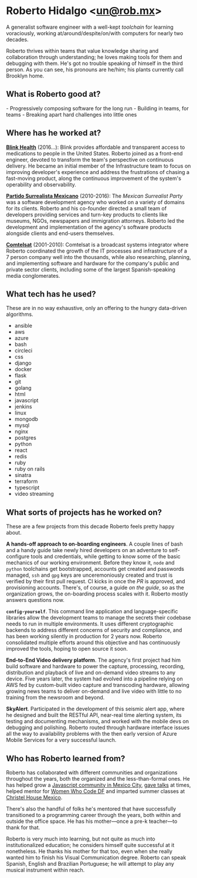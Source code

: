 # Roberto Hidalgo <[un@rob.mx](mailto:un@rob.mx)>

A generalist software engineer with a well-kept _toolchain_ for learning voraciously, working at/around/despite/on/with computers for nearly two decades.

Roberto thrives within teams that value knowledge sharing and collaboration through understanding; he loves making tools for them and debugging with them. He's got no trouble speaking of himself in the third person. As you can see, his pronouns are he/him; his plants currently call Brooklyn home.

## What is Roberto good at?

<div class="prompt">
- Progressively composing software for the long run
- Building in teams, for teams
- Breaking apart hard challenges into little ones
</div>

## Where has he worked at?

**[Blink Health](https://www.blinkhealth.com)** (2016...): Blink provides affordable and transparent access to medications to people in the United States. Roberto joined as a front-end engineer, devoted to transform the team's perspective on continuous delivery. He became an initial member of the Infrastructure team to focus on improving developer's experience and address the frustrations of chasing a fast-moving product, along the continuous improvement of the system's operability and observability.

**[Partido Surrealista Mexicano](https://surrealista.mx/)** (2010-2016): The _Mexican Surrealist Party_ was a software development agency who worked on a variety of domains for its clients. Roberto and his co-founder directed a small team of developers providing services and turn-key products to clients like museums, NGOs, newspapers and immigration attorneys. Roberto led the development and implementation of the agency's software products alongside clients and end-users themselves.

**[Comtelsat](http://www.comtelsat.com.mx/?lang=en)** (2001-2010): Comtelsat is a broadcast systems integrator where Roberto coordinated the growth of the IT processes and infrastructure of a 7 person company well into the thousands, while also researching, planning, and implementing software and hardware for the company's public and private sector clients, including some of the largest Spanish-speaking media conglomerates.

## What tech has he used?

These are in no way exhaustive, only an offering to the hungry data-driven algorithms.

<div class="keywords">

- ansible
- aws
- azure
- bash
- circleci
- css
- django
- docker
- flask
- git
- golang
- html
- javascript
- jenkins
- linux
- mongodb
- mysql
- nginx
- postgres
- python
- react
- redis
- ruby
- ruby on rails
- sinatra
- terraform
- typescript
- video streaming

</div>

## What sorts of projects has he worked on?

These are a few projects from this decade Roberto feels pretty happy about.

**A hands-off approach to on-boarding engineers**. A couple lines of bash and a handy guide take newly hired developers on an adventure to self-configure tools and credentials, while getting to know some of the basic mechanics of our working environment. Before they know it, `node` and `python` toolchains get bootstrapped, accounts get created and passwords managed, `ssh` and `gpg` keys are unceremoniously created and trust is verified by their first pull request. CI kicks in once the _PR_ is approved, and provisioning accounts. There's, of course, a guide _on the guide_, so as the organization grows, the on-boarding process scales with it. Roberto mostly answers questions now.

**`config-yourself`**. This command line application and language-specific libraries allow the development teams to manage the secrets their codebase needs to run in multiple environments. It uses different cryptographic backends to address different concerns of security and compliance, and has been working silently in production for 2 years now. Roberto consolidated multiple efforts around this objective and has continuously improved the tools, hoping to open source it soon.

**End-to-End Video delivery platform**. The agency's first project had him build software and hardware to power the capture, processing, recording, distribution and playback of live and on-demand video streams to any device. Five years later, the system had evolved into a pipeline relying on AWS fed by custom-built video capture and transcoding hardware, allowing growing news teams to deliver on-demand and live video with little to no training from the newsroom and beyond.

**SkyAlert**. Participated in the development of this seismic alert app, where he designed and built the RESTful API, near-real time alerting system, its testing and documenting mechanisms, and worked with the mobile devs on debugging and polishing. Roberto routed through hardware interface issues all the way to availability problems with the then early version of Azure Mobile Services for a very successful launch.

## Who has Roberto learned from?

Roberto has collaborated with different communities and organizations throughout the years, both the organized and the less-than-formal ones. He has helped grow a [Javascript community in Mexico City](http://www.meetup.com/eventloop), [gave talks](https://speakerdeck.com/unrob) at times, helped mentor for [Women Who Code DF](https://www.meetup.com/Women-Who-Code-Mexico-City/) and imparted summer classes at [Christel House Mexico](http://mx.christelhouse.org).

There's also the handful of folks he's mentored that have successfully transitioned to a programming career through the years, both within and outside the office space. He has his mother—once a pre-k teacher—to thank for that.

Roberto is very much into learning, but not quite as much into institutionalized education; he considers himself quite successful at it nonetheless. He thanks his mother for that too, even when she really wanted him to finish his Visual Communication degree. Roberto can speak Spanish, English and Brazilian Portuguese; he will attempt to play any musical instrument within reach.